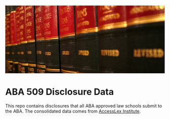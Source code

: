 ![](featured.jpg "Statute books")

# ABA 509 Disclosure Data

This repo contains disclosures that all ABA approved law schools submit to the ABA. The consolidated data comes from [AccessLex Institute](https://analytix.accesslex.org/DataSet).
